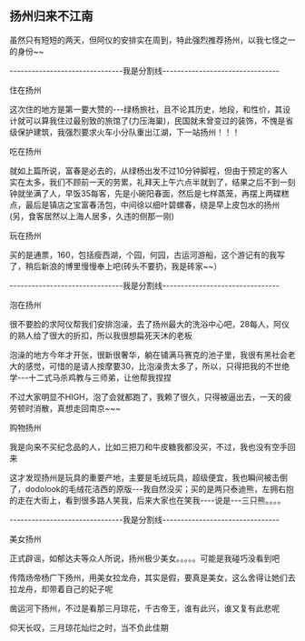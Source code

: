 ## 扬州归来不江南 ##

虽然只有短短的两天，但阿仪的安排实在周到，特此强烈推荐扬州，以我七怪之一的身份~~

 

-------------------------------我是分割线--------------------------------

 

住在扬州

 

这次住的地方是第一要大赞的---绿杨旅社，且不论其历史，地段，和性价，其设计就可以算我住过最别致的旅馆了(力压海巢)，民国就未曾变过的装饰，不愧是省级保护建筑，我强烈要求火车小分队重出江湖，下一站扬州！！！

 

吃在扬州

 

就如上篇所说，富春是必去的，从绿杨出发不过10分钟脚程，但由于预定的客人实在太多，我们不顾前一天的劳累，礼拜天上午六点半就到了，结果之后不到一刻钟就坐满了人，早饭35每客，先是小碗阳春面，然后是七样蒸笼，再摆上两碟糕点，最后是镇店之宝富春汤包，中间徐以细叶碧螺春，绕是早上皮包水的扬州(另，食客居然以上海人居多，久违的侧那一刚)

 

玩在扬州

 

买的是通票，160，包括瘦西湖，个园，何园，古运河游船，这个游记有的我写了，稍后新浪的博里慢慢奉上吧(砖头不要扔，我是砖家~~）

 

-------------------------------我是分割线--------------------------------

 

泡在扬州

 

很不要脸的求阿仪帮我们安排泡澡，去了扬州最大的洗浴中心吧，28每人，阿仪的熟人给了很大的折扣，所以我很想扁死天沐的老板

 

泡澡的地方今年才开张，很新很奢华，躺在铺满马赛克的池子里，我很有黑社会老大的感觉，可惜的是请人按摩要30，比泡澡贵太多了，所以，只得把我的不世绝学---十二式马杀鸡教与三师弟，让他帮我捏捏

 

不过大家明显不HIGH，泡了会就都跑了，我赖了很久，只得被逼出去，一天的疲劳顿时消散，真想走回南京~~~

 

 

购物扬州

 

我是向来不买纪念品的人，比如三把刀和牛皮糖我都没买，不过，我也没有空手回来

 

这才发现扬州是玩具的重要产地，主要是毛绒玩具，超级便宜，我也瞬间被击倒了，dodolook的毛绒花洁西的原版---我自然没买；买的是两只泰迪熊，左拥右抱的走在大街上，看到很多路人笑我，后来大家也在笑我----说是---三只熊。。。。

 

-------------------------------我是分割线--------------------------------

 

美女扬州

 

正式辟谣，如郁达夫等众人所说，扬州极少美女。。。。。可能是我碰巧没看到吧

 

传隋炀帝杨广下扬州，用美女拉龙舟，其实是假，要真是美女，这么舍得让她们去拉龙舟，却带着自己的妃子呢

 

凿运河下扬州，不过是看那三月琼花，千古帝王，谁有此兴，谁又复有此悲呢

 

仰天长叹，三月琼花灿烂之时，当不负此佳期